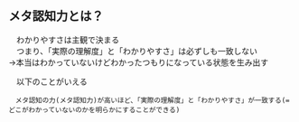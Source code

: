 ## メタ認知力とは？
　わかりやすさは主観で決まる  
　つまり、「実際の理解度」と「わかりやすさ」は必ずしも一致しない  
	→本当はわかっていないけどわかったつもりになっている状態を生み出す  

　以下のことがいえる
```
　メタ認知の力(メタ認知力)が高いほど、「実際の理解度」と「わかりやすさ」が一致する(= どこがわかっていないのかを明らかにすることができる)
```
